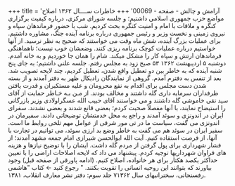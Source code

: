 +++
title = 'آرامش و چالش - صفحه - 00069'
+++
خاطرات ســــال ۱۳۶۲ اصلاح مواضع حزب جمهوری اسلامی داشتیم؛ و جلسه شورای مرکزی، درباره کیفیت برگزاری کنگره و ملاقات با امام و امنیت کنگره بحث کردیم. شب با حضور فرماندهان سپاه و نیروی زمینی و نخست وزیر و رئیس جمهوری درباره برنامه آینده جنگ، مشاوره داشتیم. برای عملیات بزرگ آینده، شش ماه وقت می خواستند که صحیح به نظر نرسید. از آنها خواستیم درباره عملیات کوچک برنامه ریزی کنند. وضعشان خوب نیست؛ ناهماهنگی فرماندهان ارتش و سپاه کار را مشکل میکند. شام را همان جا خوردیم و به خانه آمدم. دوشنبه ۵ اردیبهشت ۱۳۶۲ ۵۳ صبح زود به مجلس رفتم. جلسه علنی داشتیم؛ به جای پنج شنبه آینده که به خاطر بین دو تعطیل واقع شدن، تعطیل کردیم، چند لایحه تصویب شد. بعد از تنفس به دفترم آمدم. گروهی از نمایندگان رادیکال ظهر به دفتر آمدند و از بسته شدن دست مجلس برای اقدام به نفع محرومان و عليه مستکبران و قدرت یافتن طرفداران سرمایه داری گله داشتند و مخالف بودند. از مـن بـه خـاطر حمایت از آقای سید تقی خاموشی گله داشتند و می خواستند آقای حبیب الله عسگراولادی وزیر بازرگانی را استیضاح نمایند، با آنها مفصلاً صحبت کردم؛ بعضی قانع شدند و بعضی نشدند. سفرای ایران در اندونزی و سوئد آمدند و راجع به محل خدمتشان توضیحاتی دادند. سفیرمان در اندونزی می گفت، سیاست ما در تی مور شرقی از عوامل مهم تلخی روابط ما است. سفیر ایران در سوئد هم می گفت به خاطر وضع بد ارزی سوئد، می توانیم در تجارت با آنها، از فرصت استفاده کنیم. آیت الله ابوالحسن شیرازی امام جمعه مشهد آمدند؛ از فشار شهرداری برای پول گرفتن از مردم گله داشت. ایشان را با توضیح نیازها و هزینه های فراوان شهرداریها توجیه کردم. پیشنهاد می داد که لایحه اصلاحات اراضی را با تعیین حداکثر یکصد هکتار برای هر خانواده، اصلاح کنیم. (ادامه پاورقی از صفحه قبل) وجود بیاورند که بتوانند این روحیه انسانی را تقویت بکنند. " رجوع کنید ← کتاب "هاشمی رفسنجانی، سخنرانیهای سال ۷۱۳۶۲ جلد سوم: دفتر نشر معارف انقلاب، ۱۳۸۱.